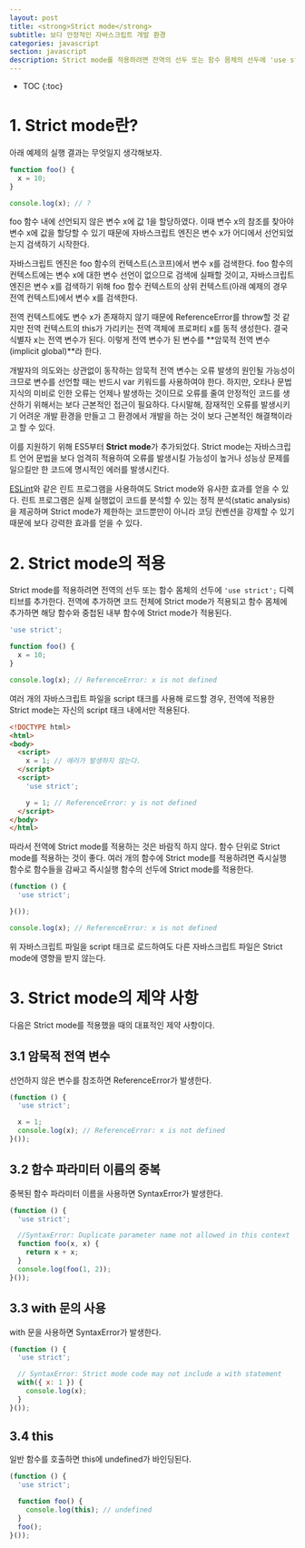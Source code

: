 ```yaml
---
layout: post
title: <strong>Strict mode</strong>
subtitle: 보다 안정적인 자바스크립트 개발 환경
categories: javascript
section: javascript
description: Strict mode를 적용하려면 전역의 선두 또는 함수 몸체의 선두에 'use strict';를 추가한다. 전역에 추가하면 코드 전체에 Strict mode가 적용되고 함수 몸체에 추가하면 해당 함수와 중첩된 내부 함수에 Strict mode가 적용된다.
---
```


* TOC
{:toc}

# 1. Strict mode란?

아래 예제의 실행 결과는 무엇일지 생각해보자.

```javascript
function foo() {
  x = 10;
}

console.log(x); // ?
```

foo 함수 내에 선언되지 않은 변수 x에 값 1을 할당하였다. 이때 변수 x의 참조를 찾아야 변수 x에 값을 할당할 수 있기 때문에 자바스크립트 엔진은 변수 x가 어디에서 선언되었는지 검색하기 시작한다.

자바스크립트 엔진은 foo 함수의 컨텍스트(스코프)에서 변수 x를 검색한다. foo 함수의 컨텍스트에는 변수 x에 대한 변수 선언이 없으므로 검색에 실패할 것이고, 자바스크립트 엔진은 변수 x를 검색하기 위해 foo 함수 컨텍스트의 상위 컨텍스트(아래 예제의 경우 전역 컨텍스트)에서 변수 x를 검색한다.

전역 컨텍스트에도 변수 x가 존재하지 않기 때문에 ReferenceError를 throw할 것 같지만 전역 컨텍스트의 this가 가리키는 전역 객체에 프로퍼티 x를 동적 생성한다. 결국 식별자 x는 전역 변수가 된다. 이렇게 전역 변수가 된 변수를 **암묵적 전역 변수(implicit global)**라 한다.

개발자의 의도와는 상관없이 동작하는 암묵적 전역 변수는 오류 발생의 원인될 가능성이 크므로 변수를 선언할 때는 반드시 var 키워드를 사용하여야 한다. 하지만, 오타나 문법 지식의 미비로 인한 오류는 언제나 발생하는 것이므로 오류를 줄여 안정적인 코드를 생산하기 위해서는 보다 근본적인 접근이 필요하다. 다시말해, 잠재적인 오류를 발생시키기 어려운 개발 환경을 만들고 그 환경에서 개발을 하는 것이 보다 근본적인 해결책이라고 할 수 있다.

이를 지원하기 위해 ES5부터 **Strict mode**가 추가되었다. Strict mode는 자바스크립트 언어 문법을 보다 엄격히 적용하여 오류를 발생시킬 가능성이 높거나 성능상 문제를 일으킬만 한 코드에 명시적인 에러를 발생시킨다.

[ESLint](./eslint)와 같은 린트 프로그램을 사용하여도 Strict mode와 유사한 효과를 얻을 수 있다. 린트 프로그램은 실제 실행없이 코드를 분석할 수 있는 정적 분석(static analysis)을 제공하며 Strict mode가 제한하는 코드뿐만이 아니라 코딩 컨벤션을 강제할 수 있기 때문에 보다 강력한 효과를 얻을 수 있다.

# 2. Strict mode의 적용

Strict mode를 적용하려면 전역의 선두 또는 함수 몸체의 선두에 `'use strict';` 디렉티브를 추가한다. 전역에 추가하면 코드 전체에 Strict mode가 적용되고 함수 몸체에 추가하면 해당 함수와 중첩된 내부 함수에 Strict mode가 적용된다.

```javascript
'use strict';

function foo() {
  x = 10;
}

console.log(x); // ReferenceError: x is not defined
```

여러 개의 자바스크립트 파일을 script 태크를 사용해 로드할 경우, 전역에 적용한 Strict mode는 자신의 script 태크 내에서만 적용된다.

```html
<!DOCTYPE html>
<html>
<body>
  <script>
    x = 1; // 에러가 발생하지 않는다.
  </script>
  <script>
    'use strict';

    y = 1; // ReferenceError: y is not defined
  </script>
</body>
</html>
```

따라서 전역에 Strict mode를 적용하는 것은 바람직 하지 않다. 함수 단위로 Strict mode를 적용하는 것이 좋다. 여러 개의 함수에 Strict mode를 적용하려면 즉시실행 함수로 함수들을 감싸고 즉시실행 함수의 선두에 Strict mode를 적용한다.

```javascript
(function () {
  'use strict';

}());

console.log(x); // ReferenceError: x is not defined
```

위 자바스크립트 파일을 script 태크로 로드하여도 다른 자바스크립트 파일은 Strict mode에 영향을 받지 않는다.

# 3. Strict mode의 제약 사항

다음은 Strict mode를 적용했을 때의 대표적인 제약 사항이다.

## 3.1 암묵적 전역 변수

선언하지 않은 변수를 참조하면 ReferenceError가 발생한다.

```javascript
(function () {
  'use strict';

  x = 1;
  console.log(x); // ReferenceError: x is not defined
}());
```

## 3.2 함수 파라미터 이름의 중복

중복된 함수 파라미터 이름을 사용하면 SyntaxError가 발생한다.

```javascript
(function () {
  'use strict';

  //SyntaxError: Duplicate parameter name not allowed in this context
  function foo(x, x) {
    return x + x;
  }
  console.log(foo(1, 2));
}());
```

## 3.3 with 문의 사용

with 문을 사용하면 SyntaxError가 발생한다.

```javascript
(function () {
  'use strict';

  // SyntaxError: Strict mode code may not include a with statement
  with({ x: 1 }) {
    console.log(x);
  }
}());
```

## 3.4 this

일반 함수를 호출하면 this에 undefined가 바인딩된다.

```javascript
(function () {
  'use strict';

  function foo() {
    console.log(this); // undefined
  }
  foo();
}());
```
